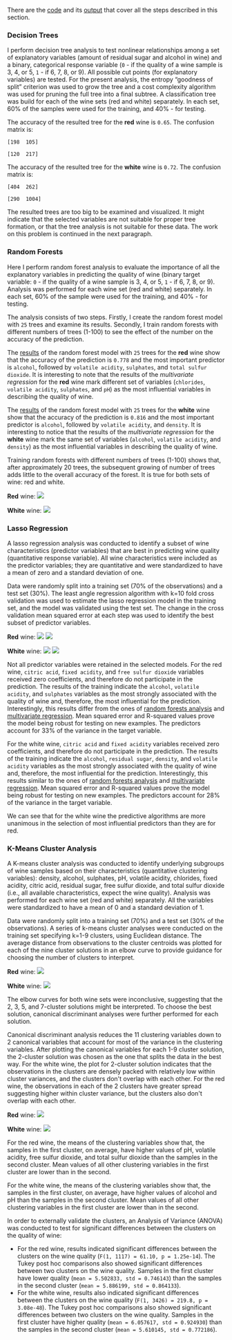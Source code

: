 There are the [code](https://github.com/ekolik/-Python-Analysis_of_wine_quality/blob/master/machine_learning.py) and its [output](https://github.com/ekolik/-Python-Analysis_of_wine_quality/blob/master/machine_learning_output.txt) that cover all the steps described in this section.

### Decision Trees

I perform decision tree analysis to test nonlinear relationships among a set of explanatory variables (amount of residual sugar and alcohol in wine) and a binary, categorical response variable (`0` - if the quality of a wine sample is 3, 4, or 5, `1` - if 6, 7, 8, or 9). All possible cut points (for explanatory variables) are tested. For the present analysis, the entropy “goodness of split” criterion was used to grow the tree and a cost complexity algorithm was used for pruning the full tree into a final subtree. A classification tree was build for each of the wine sets (red and white) separately. In each set, 60% of the samples were used for the training, and 40% - for testing. 

The accuracy of the resulted tree for the **red** wine is `0.65`. The confusion matrix is:
 
 `[198  105]`

 `[120  217]`

The accuracy of the resulted tree for the **white** wine is `0.72`. The confusion matrix is:
 
 `[404  262]`

 `[290  1004]`
 
 The resulted trees are too big to be examined and visualized. It might indicate that the selected variables are not suitable for proper tree formation, or that the tree analysis is not suitable for these data. The work on this problem is continued in the next paragraph.
 
 
### Random Forests

Here I perform random forest analysis to evaluate the importance of all the explanatory variables in predicting the quality of wine (binary target variable: `0` - if the quality of a wine sample is 3, 4, or 5, `1` - if 6, 7, 8, or 9). Analysis was performed for each wine set (red and white) separately. In each set, 60% of the sample were used for the training, and 40% - for testing. 

The analysis consists of two steps. Firstly, I create the random forest model with `25` trees and examine its results. Secondly, I train random forests with different numbers of trees (1-100) to see the effect of the number on the accuracy of the prediction.

The [results](https://github.com/ekolik/-Python-Analysis_of_wine_quality/blob/master/machine_learning_output.txt) of the random forest model with `25` trees for the **red** wine show that the accuracy of the prediction is `0.778` and the most important predictor is `alcohol`, followed by `volatile acidity`, `sulphates`, and `total sulfur dioxide`. It is interesting to note that the results of the *multivariate regression* for the **red** wine mark different set of variables (`chlorides`, `volatile acidity`, `sulphates`, and `pH`) as the most influential variables in describing the quality of wine.

The [results](https://github.com/ekolik/-Python-Analysis_of_wine_quality/blob/master/machine_learning_output.txt) of the random forest model with `25` trees for the **white** wine show that the accuracy of the prediction is `0.816` and the most important predictor is `alcohol`, followed by `volatile acidity`, and `density`. It is interesting to notice that the results of the *multivariate regression* for the **white** wine mark the same set of variables (`alcohol`, `volatile acidity`, and `density`) as the most influential variables in describing the quality of wine.

Training random forests with different numbers of trees (1-100) shows that, after approximately 20 trees, the subsequent growing of number of trees adds little to the overall accuracy of the forest. It is true for both sets of wine: red and white.

**Red** wine:
![](https://github.com/ekolik/-Python-Analysis_of_wine_quality/blob/master/red_random_forests.png)

**White** wine:
![](https://github.com/ekolik/-Python-Analysis_of_wine_quality/blob/master/white_random_forests.png)


### Lasso Regression

A lasso regression analysis was conducted to identify a subset of wine characteristics (predictor variables) that are best in predicting wine quality (quantitative response variable). All wine characteristics were included as the predictor variables; they are quantitative and were standardized to have a mean of zero and a standard deviation of one.

Data were randomly split into a training set (70% of the observations) and a test set (30%). The least angle regression algorithm with k=10 fold cross validation was used to estimate the lasso regression model in the training set, and the model was validated using the test set. The change in the cross validation mean squared error at each step was used to identify the best subset of predictor variables.

**Red** wine:
![](https://github.com/ekolik/-Python-Analysis_of_wine_quality/blob/master/red_lasso_coef-vs-alph.png)
![](https://github.com/ekolik/-Python-Analysis_of_wine_quality/blob/master/red_lasso_mse-vs-alph.png)

**White** wine:
![](https://github.com/ekolik/-Python-Analysis_of_wine_quality/blob/master/white_lasso_coef-vs-alph.png)
![](https://github.com/ekolik/-Python-Analysis_of_wine_quality/blob/master/white_lasso_mse-vs-alph.png)

Not all predictor variables were retained in the selected models. For the red wine, `citric acid`, `fixed acidity`, and `free sulfur dioxide` variables received zero coefficients, and therefore do not participate in the prediction. The results of the training indicate the `alcohol`, `volatile acidity`, and `sulphates` variables as the most strongly associated with the quality of wine and, therefore, the most influential for the prediction. Interestingly, this results differ from the ones of [random forests analysis](https://github.com/ekolik/-Python-Analysis_of_wine_quality/blob/master/Machine_learning.md#random-forests) and [multivariate regression](https://github.com/ekolik/-Python-Analysis_of_wine_quality/blob/master/Regression_modeling.md#multiple-regression). Mean squared error and R-squared values prove the model being robust for testing on new examples. The predictors account for 33% of the variance in the target variable.

For the white wine, `citric acid` and `fixed acidity` variables received zero coefficients, and therefore do not participate in the prediction. The results of the training indicate the `alcohol`, `residual sugar`, `density`, and `volatile acidity` variables as the most strongly associated with the quality of wine and, therefore, the most influential for the prediction. Interestingly, this results similar to the ones of [random forests analysis](https://github.com/ekolik/-Python-Analysis_of_wine_quality/blob/master/Machine_learning.md#random-forests) and [multivariate regression](https://github.com/ekolik/-Python-Analysis_of_wine_quality/blob/master/Regression_modeling.md#multiple-regression). Mean squared error and R-squared values prove the model being robust for testing on new examples. The predictors account for 28% of the variance in the target variable.

We can see that for the white wine the predictive algorithms are more unanimous in the selection of most influential predictors than they are for red.

### K-Means Cluster Analysis

A K-means cluster analysis was conducted to identify underlying subgroups of wine samples based on their characteristics (quantitative clustering variables): density, alcohol, sulphates, pH, volatile acidity, chlorides, fixed acidity,
citric acid, residual sugar, free sulfur dioxide, and total sulfur dioxide (i.e., all available characteristics, expect the wine quality). Analysis was performed for each wine set (red and white) separately. All the variables were standardized to have a mean of 0 and a standard deviation of 1.

Data were randomly split into a training set (70%) and a test set (30% of the observations). A series of k-means cluster analyses were conducted on the training set specifying k=1-9 clusters, using Euclidean distance. The average distance from observations to the cluster centroids was plotted for each of the nine cluster solutions in an elbow curve to provide guidance for choosing the number of clusters to interpret.

**Red** wine:
![](https://github.com/ekolik/-Python-Analysis_of_wine_quality/blob/master/red_kmeans_elbow.png)

**White** wine:
![](https://github.com/ekolik/-Python-Analysis_of_wine_quality/blob/master/white_kmeans_elbow.png)

The elbow curves for both wine sets were inconclusive, suggesting that the 2, 3, 5, and 7-cluster solutions might be interpreted. To choose the best solution, canonical discriminant analyses were further performed for each solution.

Canonical discriminant analysis reduces the 11 clustering variables down to 2 canonical variables that account for most of the variance in the clustering variables. After plotting the canonical variables for each 1-9 cluster solution, the 2-cluster solution was chosen as the one that splits the data in the best way. For the white wine, the plot for 2-cluster solution indicates that the observations in the clusters are densely packed with relatively low within cluster variances, and the clusters don't overlap with each other. For the red wine, the observations in each of the 2 clusters have greater spread suggesting higher within cluster variance, but the clusters also don't overlap with each other.

**Red** wine:
![](https://github.com/ekolik/-Python-Analysis_of_wine_quality/blob/master/red_2clusters.png)

**White** wine:
![](https://github.com/ekolik/-Python-Analysis_of_wine_quality/blob/master/white_2clusters.png)

For the red wine, the means of the clustering variables show that, the samples in the first cluster, on average, have higher values of pH, volatile acidity, free sulfur dioxide, and total sulfur dioxide than the samples in the second cluster. Mean values of all other clustering variables in the first cluster are lower than in the second. 

For the white wine, the means of the clustering variables show that, the samples in the first cluster, on average, have higher values of alcohol and pH than the samples in the second cluster. Mean values of all other clustering variables in the first cluster are lower than in the second. 

In order to externally validate the clusters, an Analysis of Variance (ANOVA) was conducted to test for significant differences between the clusters on the quality of wine:
* For the red wine, results indicated significant differences between the clusters on the wine quality (`F(1, 1117) = 61.10, p = 1.25e-14`). The Tukey post hoc comparisons also showed significant differences between two clusters on the wine quality. Samples in the first cluster have lower quality (`mean = 5.502833, std = 0.746143`) than the samples in the second cluster (`mean = 5.886199, std = 0.864133`).
* For the white wine, results also indicated significant differences between the clusters on the wine quality (`F(1, 3426) = 219.8, p = 3.08e-48`). The Tukey post hoc comparisons also showed significant differences between two clusters on the wine quality. Samples in the first cluster have higher quality (`mean = 6.057617, std = 0.924930`) than the samples in the second cluster (`mean = 5.610145, std = 0.772186`).



